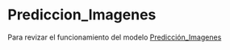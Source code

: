 # Prediccion_Imagenes
Para revizar el funcionamiento del modelo [Predicción_Imagenes](https://x4ndre.github.io/Prediccion_Imagenes/)
